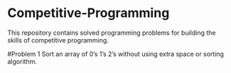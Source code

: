 # Competitive-Programming
This repository contains solved programming problems for building the skills of competitive programming.

#Problem 1
Sort an array of 0’s 1’s 2’s without using extra space or sorting algorithm.
